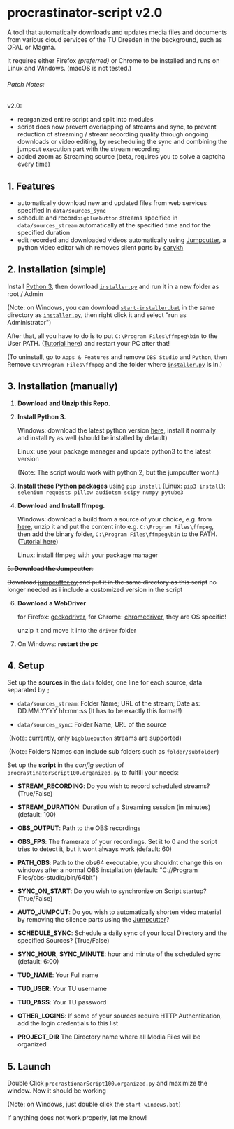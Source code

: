 # procrastinator-script v2.0
A tool that automatically downloads and updates media files and documents from various cloud services of the TU Dresden in the background, such as OPAL or Magma.

It requires either Firefox _(preferred)_ or Chrome to be installed and runs on Linux and Windows. (macOS is not tested.)

###### Patch Notes:

v2.0:

- reorganized entire script and split into modules
- script does now prevent overlapping of streams and sync, to prevent reduction of streaming / stream recording quality through ongoing downloads or video editing, by rescheduling the sync and combining the jumpcut execution part with the stream recording
- added zoom as Streaming source (beta, requires you to solve a captcha every time)

## 1. Features

- automatically download new and updated files from web services specified in `data/sources_sync`
- schedule and record`bigbluebutton` streams specified in `data/sources_stream` automatically at the specified time and for the specified duration
- edit recorded and downloaded videos automatically using [Jumpcutter](https://github.com/carykh/jumpcutter), a python video editor which removes silent parts by [carykh](https://www.youtube.com/user/carykh)

## 2. Installation (simple)

Install [Python 3](https://www.python.org/downloads/), then download [`installer.py`](https://raw.githubusercontent.com/Kreavita/procrastinator-script/master/installer.py) and run it in a new folder as root / Admin

(Note: on Windows, you can download [`start-installer.bat`](https://raw.githubusercontent.com/Kreavita/procrastinator-script/master/start-installer.bat) in the same directory as [`installer.py`](https://raw.githubusercontent.com/Kreavita/procrastinator-script/master/installer.py), then right click it and select "run as Administrator")

After that, all you have to do is to put `C:\Program Files\ffmpeg\bin` to the User PATH. ([Tutorial here](https://www.youtube.com/watch?v=qjtmgCb8NcE)) and restart your PC after that!

(To uninstall, go to `Apps & Features` and remove `OBS Studio` and `Python`, then Remove `C:\Program Files\ffmpeg` and the folder where [`installer.py`](https://raw.githubusercontent.com/Kreavita/procrastinator-script/master/installer.py) is in.)

## 3. Installation (manually)

1. **Download and Unzip this Repo.**

2. **Install Python 3.**

   Windows: download the latest python version [here](https://www.python.org/downloads/), install it normally and install `Py`  as well (should be installed by default)

   Linux: use your package manager and update python3 to the latest version

   (Note: The script would work with python 2, but the jumpcutter wont.)

3. **Install these Python packages** using `pip install` (Linux: `pip3 install`):  `selenium requests pillow audiotsm scipy numpy pytube3`

4. **Download and Install ffmpeg.**

   Windows: download a build from a source of your choice, e.g. from [here](https://ffmpeg.zeranoe.com/builds/), unzip it and put the content into e.g. `C:\Program Files\ffmpeg`, then add the binary folder, `C:\Program Files\ffmpeg\bin`  to the PATH. ([Tutorial here](https://www.youtube.com/watch?v=qjtmgCb8NcE))

   Linux: install ffmpeg with your package manager

~~5. **Download the Jumpcutter.**~~

   ~~Download [jumpcutter.py](https://raw.githubusercontent.com/carykh/jumpcutter/master/jumpcutter.py) and put it in the same directory as this script~~
   no longer needed as i include a customized version in the script

6. **Download a WebDriver**

   for Firefox: [geckodriver](https://github.com/mozilla/geckodriver/releases), for Chrome: [chromedriver](https://sites.google.com/a/chromium.org/chromedriver/downloads), they are OS specific!

   unzip it and move it into the `driver` folder

7. On Windows: **restart the pc**

## 4. Setup

Set up the **sources** in the `data` folder, one line for each source, data separated by `;`

- `data/sources_stream`: Folder Name; URL of the stream; Date as: DD.MM.YYYY hh:mm:ss (It has to be exactly this format!)


- `data/sources_sync`: Folder Name; URL of the source

​	(Note: currently, only `bigbluebutton` streams are supported)

​	(Note: Folders Names can include sub folders such as `folder/subfolder`)

Set up the **script** in the *config* section of `procrastinatorScript100.organized.py` to fulfill your needs:

* **STREAM_RECORDING**: Do you wish to record scheduled streams? (True/False)


* **STREAM_DURATION**: Duration of a Streaming session (in minutes) (default: 100)


* **OBS_OUTPUT**: Path to the OBS recordings
* **OBS_FPS**: The framerate of your recordings. Set it to 0 and the script tries to detect it, but it wont always work (default: 60)


* **PATH_OBS**: Path to the obs64 executable, you shouldnt change this on windows after a normal OBS installation (default: "C://Program Files/obs-studio/bin/64bit")


* **SYNC_ON_START**: Do you wish to synchronize on Script startup? (True/False)


* **AUTO_JUMPCUT**: Do you wish to automatically shorten video material by removing the silence parts using the [Jumpcutter](https://github.com/carykh/jumpcutter)?


* **SCHEDULE_SYNC**: Schedule a daily sync of your local Directory and the specified Sources? (True/False)


* **SYNC_HOUR**, **SYNC_MINUTE**: hour and minute of the scheduled sync (default: 6:00)


* **TUD_NAME**: Your Full name
* **TUD_USER**: Your TU username


* **TUD_PASS**: Your TU password
* **OTHER_LOGINS**: If some of your sources require HTTP Authentication, add the login credentials to this list
* **PROJECT_DIR** The Directory name where all Media Files will be organized

## 5. Launch

Double Click `procrastionarScript100.organized.py` and maximize the window. Now it should be working

(Note: on Windows, just double click the `start-windows.bat`)

If anything does not work properly, let me know!